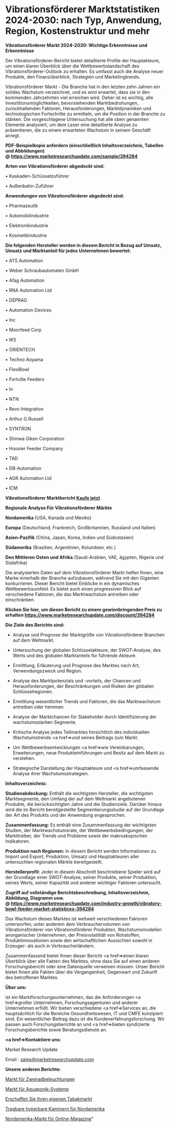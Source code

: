 # Vibrationsförderer Marktstatistiken 2024-2030: nach Typ, Anwendung, Region, Kostenstruktur und mehr

<strong>Vibrationsförderer Markt 2024-2030: Wichtige Erkenntnisse und Erkenntnisse</strong>

Der Vibrationsförderer-Bericht bietet detaillierte Profile der Hauptakteure, um einen klaren Überblick über die Wettbewerbslandschaft des Vibrationsförderer-Outlook zu erhalten. Es umfasst auch die Analyse neuer Produkte, den Finanzüberblick, Strategien und Marketingtrends.

Vibrationsförderer Markt - Die Branche hat in den letzten zehn Jahren ein solides Wachstum verzeichnet, und es wird erwartet, dass sie in den kommenden Jahrzehnten viel erreichen wird. Daher ist es wichtig, alle Investitionsmöglichkeiten, bevorstehenden Marktbedrohungen, zurückhaltenden Faktoren, Herausforderungen, Marktdynamiken und technologischen Fortschritte zu ermitteln, um die Position in der Branche zu stärken. Die vorgeschlagene Untersuchung hat alle oben genannten Elemente analysiert, um dem Leser eine detaillierte Analyse zu präsentieren, die zu einem erwarteten Wachstum in seinem Geschäft anregt.

<strong><b>PDF-Beispielkopie anfordern (einschließlich Inhaltsverzeichnis, Tabellen und Abbildungen) @ </b></strong><strong><a href=https://www.marketresearchupdate.com/sample/394284><strong>https://www.marketresearchupdate.com/sample/394284</u></a></strong></strong>

<strong>Arten von Vibrationsförderer abgedeckt sind:</strong>

• Kaskaden-Schüsselzuführer

• Außenbahn-Zuführer

<strong>Anwendungen von Vibrationsförderer abgedeckt sind:</strong>

• Pharmazeutik

• Automobilindustrie

• Elektronikindustrie

• Kosmetikindustrie

<strong>Die folgenden Hersteller werden in diesem Bericht in Bezug auf Umsatz, Umsatz und Marktanteil für jedes Unternehmen bewertet:</strong>

• ATS Automation

• Weber Schraubautomaten GmbH

• Afag Automation

• RNA Automation Ltd

• DEPRAG

• Automation Devices

• Inc

• Moorfeed Corp

• IKS

• ORIENTECH

• Techno Aoyama

• FlexiBowl

• Fortville Feeders

• In

• NTN

• Revo Integration

• Arthur G.Russell

• SYNTRON

• Shinwa Giken Corporation

• Hoosier Feeder Company

• TAD

• DB-Automation

• AGR Automation Ltd

• ICM

<strong>Vibrationsförderer Marktbericht <a href=https://www.marketresearchupdate.com/buynow/394284>Kaufe jetzt</a></strong>

<strong>Regionale Analyse Für Vibrationsförderer Märkte</strong>

<strong>Nordamerika</strong> (USA, Kanada und Mexiko)

<strong>Europa</strong> (Deutschland, Frankreich, Großbritannien, Russland und Italien)

<strong>Asien-Pazifik</strong> (China, Japan, Korea, Indien und Südostasien)

<strong>Südamerika</strong> (Brasilien, Argentinien, Kolumbien, etc.)

<strong>Den Mittleren</strong> <strong>Osten und Afrika</strong> (Saudi-Arabien, VAE, ägypten, Nigeria und Südafrika)

Die analysierten Daten auf dem Vibrationsförderer Markt helfen Ihnen, eine Marke innerhalb der Branche aufzubauen, während Sie mit den Giganten konkurrieren. Dieser Bericht bietet Einblicke in ein dynamisches Wettbewerbsumfeld. Es bietet auch einen progressiven Blick auf verschiedene Faktoren, die das Marktwachstum antreiben oder einschränken.

<strong>Klicken Sie hier, um diesen Bericht zu einem gewinnbringenden Preis zu erhalten
</strong><strong><a href=https://www.marketresearchupdate.com/discount/394284>https://www.marketresearchupdate.com/discount/394284</b></u></strong></a>

<strong>Die Ziele des Berichts sind:</strong>

- Analyse und Prognose der Marktgröße von Vibrationsförderer Branchen auf dem Weltmarkt.

- Untersuchung der globalen Schlüsselakteure, der SWOT-Analyse, des Werts und des globalen Marktanteils für führende Akteure.

- Ermittlung, Erläuterung und Prognose des Marktes nach Art, Verwendungszweck und Region.

- Analyse des Marktpotenzials und -vorteils, der Chancen und Herausforderungen, der Beschränkungen und Risiken der globalen Schlüsselregionen.

- Ermittlung wesentlicher Trends und Faktoren, die das Marktwachstum antreiben oder hemmen.

- Analyse der Marktchancen für Stakeholder durch Identifizierung der wachstumsstarken Segmente.

- Kritische Analyse jedes Teilmarktes hinsichtlich des individuellen Wachstumstrends <a href=>und</a> seines Beitrags zum Markt.

- Um Wettbewerbsentwicklungen <a href=>wie</a> Vereinbarungen, Erweiterungen, neue Produkteinführungen und Besitz auf dem Markt zu verstehen.

- Strategische Darstellung der Hauptakteure und <a href=>umfas</a>sende Analyse ihrer Wachstumsstrategien.

<strong>Inhaltsverzeichnis:</strong>

<strong>Studienabdeckung:</strong> Enthält die wichtigsten Hersteller, die wichtigsten Marktsegmente, den Umfang der auf dem Weltmarkt angebotenen Produkte, die berücksichtigten Jahre und die Studienziele. Darüber hinaus wird die im Bericht bereitgestellte Segmentierungsstudie auf der Grundlage der Art des Produkts und der Anwendung angesprochen.

<strong>Zusammenfassung:</strong> Es enthält eine Zusammenfassung der wichtigsten Studien, der Marktwachstumsrate, der Wettbewerbsbedingungen, der Markttreiber, der Trends und Probleme sowie der makroskopischen Indikatoren.

<strong>Produktion nach Regionen:</strong> In diesem Bericht werden Informationen zu Import und Export, Produktion, Umsatz und Hauptakteuren aller untersuchten regionalen Märkte bereitgestellt.

<strong>Herstellerprofil:</strong> Jeder in diesem Abschnitt beschriebene Spieler wird auf der Grundlage einer SWOT-Analyse, seiner Produkte, seiner Produktion, seines Werts, seiner Kapazität und anderer wichtiger Faktoren untersucht.

<strong><b>Zugriff auf vollständige Berichtsbeschreibung, Inhaltsverzeichnis, Abbildung, Diagramm usw. @ </b></strong><strong><a href=https://www.marketresearchupdate.com/industry-growth/vibratory-bowl-feeder-market-statistices-394284>https://www.marketresearchupdate.com/industry-growth/vibratory-bowl-feeder-market-statistices-394284</a></strong>

Das Wachstum dieses Marktes ist weltweit verschiedenen Faktoren unterworfen, unter anderem dem Verbrauchervolumen von Vibrationsförderer von Vibrationsförderer Produkten, Wachstumsmodellen anorganischer Unternehmen, der Preisvolatilität von Rohstoffen, Produktinnovationen sowie den wirtschaftlichen Aussichten sowohl in Erzeuger- als auch in Verbraucherländern.

Zusammenfassend bietet Ihnen dieser Bericht <a href=>einen</a> klaren Überblick über alle Fakten des Marktes, ohne dass Sie auf einen anderen Forschungsbericht oder eine Datenquelle verweisen müssen. Unser Bericht bietet Ihnen alle Fakten über die Vergangenheit, Gegenwart und Zukunft des betroffenen Marktes.

<strong>Über uns:</strong>

 ist ein Marktforschungsunternehmen, das die Anforderungen <a href=>großer</a> Unternehmen, Forschungsagenturen und anderer Unternehmen erfüllt. Wir bieten verschiedene <a href=>Services</a> an, die hauptsächlich für die Bereiche Gesundheitswesen, IT und CMFE konzipiert sind. Ein wesentlicher Beitrag dazu ist die Kundenerfahrungsforschung. Wir passen auch Forschungsberichte an und <a href=>bieten</a> syndizierte Forschungsberichte sowie Beratungsdienste an.

<strong><a href=>Kontaktiere uns:</a></strong>

Market Research Update

Email : sales@marketresearchupdate.com

<strong>Unsere anderen Berichte:</strong>

<a href=https://www.linkedin.com/pulse/two-wheeler-lightings-market-size-growth>Markt für Zweiradbeleuchtungen</a>

<a href=https://www.linkedin.com/pulse/aquaponics-system-market-size-analysis-leading>Markt für Aquaponik-Systeme</a>

<a href=https://www.linkedin.com/pulse/roll-your-own-tobacco-market-2023-remarking>Erschaffen Sie Ihren eigenen Tabakmarkt</a>

<a href=https://www.linkedin.com/pulse/north-america-hyperbaric-portable-chambers>Tragbare hyperbare Kammern für Nordamerika</a>

<a href=https://www.linkedin.com/pulse/north-america-online-magazine-market-2023-comprehensive>Nordamerika-Markt für Online-Magazine</a>"
